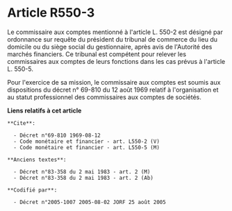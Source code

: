 # Article R550-3

Le commissaire aux comptes mentionné à l'article L. 550-2 est désigné par ordonnance sur requête du président du tribunal de
commerce du lieu du domicile ou du siège social du gestionnaire, après avis de l'Autorité des marchés financiers. Ce tribunal
est compétent pour relever les commissaires aux comptes de leurs fonctions dans les cas prévus à l'article L. 550-5.

Pour l'exercice de sa mission, le commissaire aux comptes est soumis aux dispositions du décret n° 69-810 du 12 août 1969
relatif à l'organisation et au statut professionnel des commissaires aux comptes de sociétés.

**Liens relatifs à cet article**

	**Cite**:

	  - Décret n°69-810 1969-08-12
	  - Code monétaire et financier - art. L550-2 (V)
	  - Code monétaire et financier - art. L550-5 (M)

	**Anciens textes**:

	  - Décret n°83-358 du 2 mai 1983 - art. 2 (M)
	  - Décret n°83-358 du 2 mai 1983 - art. 2 (Ab)

	**Codifié par**:

	  - Décret n°2005-1007 2005-08-02 JORF 25 août 2005

